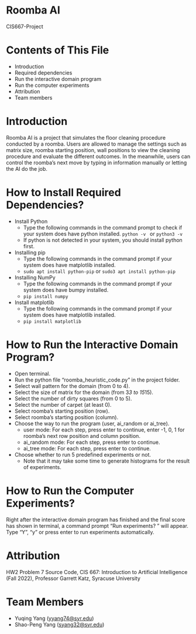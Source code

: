 # Roomba AI
CIS667-Project

# Contents of This File
- Introduction
- Required dependencies
- Run the interactive domain program
- Run the computer experiments
- Attribution
- Team members

# Introduction
Roomba AI is a project that simulates the floor cleaning procedure conducted by a roomba. Users are allowed to manage the settings such as matrix size, roomba starting position, wall positions to view the cleaning procedure and evaluate the different outcomes. In the meanwhile, users can control the roomba’s next move by typing in information manually or letting the AI do the job.

# How to Install Required Dependencies?
- Install Python
  - Type the following commands in the command prompt to check if your system does have python installed.
   ```python -v ``` or ```python3 -v ```
  - If python is not detected in your system, you should install python first.
- Installing pip
  - Type the following commands in the command prompt if your system does have matplotlib installed.
   - ```sudo apt install python-pip``` or ```sudo3 apt install python-pip```
- Installing NumPy
  - Type the following commands in the command prompt if your system does have bumpy installed.
   - ```pip install numpy```
- Install matplotlib
  - Type the following commands in the command prompt if your system does have matplotlib installed.
   - ```pip install matplotlib```

# How to Run the Interactive Domain Program?
- Open terminal.
- Run the python file “roomba_heuristic_code.py” in the project folder.
- Select wall pattern for the domain (from 0 to 4).
- Select the size of matrix for the domain (from 3*3 to 15*15).
- Select the number of dirty squares (from 0 to 5).
- Select the number of carpet (at least 0).
- Select roomba’s starting position (row).
- Select roomba’s starting position (column).
- Choose the way to run the program (user, ai_random or ai_tree).
  - user mode: For each step, press enter to continue, enter -1, 0, 1 for roomba’s next row position and column position.
  - ai_random mode: For each step, press enter to continue.
  - ai_tree mode: For each step, press enter to continue.
- Choose whether to run 5 predefined experiments or not.
  - Note that it may take some time to generate histograms for the result of experiments.

# How to Run the Computer Experiments?
Right after the interactive domain program has finished and the final score has shown in terminal, a command prompt “Run experiments? ” will appear. Type “Y”, “y” or press enter to run experiments automatically.

# Attribution
HW2 Problem 7 Source Code, CIS 667: Introduction to Artificial Intelligence (Fall 2022), Professor Garrett Katz, Syracuse University

# Team Members
- Yuqing Yang (yyang74@syr.edu)
- Shao-Peng Yang (syang32@syr.edu)
